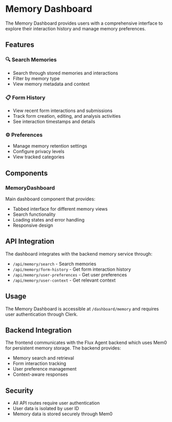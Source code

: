 # Memory Dashboard

The Memory Dashboard provides users with a comprehensive interface to explore their interaction history and manage memory preferences.

## Features

### 🔍 Search Memories
- Search through stored memories and interactions
- Filter by memory type
- View memory metadata and context

### 📋 Form History
- View recent form interactions and submissions
- Track form creation, editing, and analysis activities
- See interaction timestamps and details

### ⚙️ Preferences
- Manage memory retention settings
- Configure privacy levels
- View tracked categories

## Components

### MemoryDashboard
Main dashboard component that provides:
- Tabbed interface for different memory views
- Search functionality
- Loading states and error handling
- Responsive design

## API Integration

The dashboard integrates with the backend memory service through:
- `/api/memory/search` - Search memories
- `/api/memory/form-history` - Get form interaction history
- `/api/memory/user-preferences` - Get user preferences
- `/api/memory/user-context` - Get relevant context

## Usage

The Memory Dashboard is accessible at `/dashboard/memory` and requires user authentication through Clerk.

## Backend Integration

The frontend communicates with the Flux Agent backend which uses Mem0 for persistent memory storage. The backend provides:
- Memory search and retrieval
- Form interaction tracking
- User preference management
- Context-aware responses

## Security

- All API routes require user authentication
- User data is isolated by user ID
- Memory data is stored securely through Mem0 